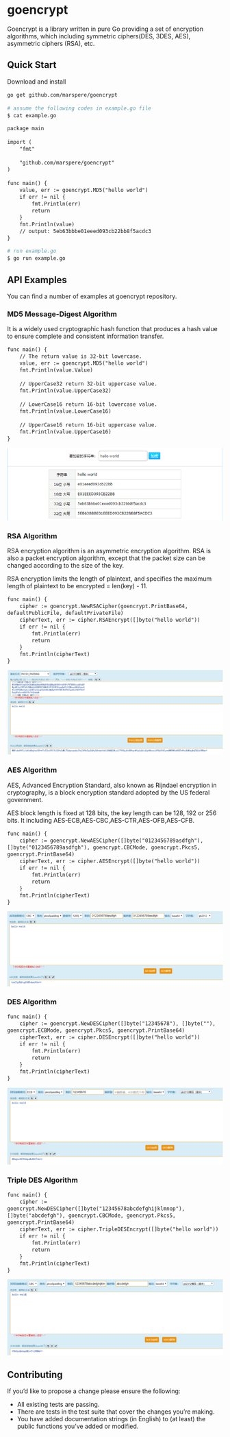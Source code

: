 # goencrypt

Goencrypt is a library written in pure Go providing a set of encryption algorithms, which including symmetric ciphers(DES, 3DES, AES), asymmetric ciphers (RSA), etc.

## Quick Start

Download and install

```bash
go get github.com/marspere/goencrypt
```

```bash
# assume the following codes in example.go file
$ cat example.go
```

```
package main

import (
	"fmt"

	"github.com/marspere/goencrypt"
)

func main() {
	value, err := goencrypt.MD5("hello world")
	if err != nil {
		fmt.Println(err)
		return
	}
	fmt.Println(value)
	// output: 5eb63bbbe01eeed093cb22bb8f5acdc3
}
```

```bash
# run example.go
$ go run example.go
```

## API Examples

You can find a number of examples at goencrypt repository.

### MD5 Message-Digest Algorithm

It is a widely used cryptographic hash function that produces a hash value to ensure complete and consistent information transfer.

```
func main() {	
    // The return value is 32-bit lowercase.
    value, err := goencrypt.MD5("hello world")
    fmt.Println(value.Value)
    
    // UpperCase32 return 32-bit uppercase value.
    fmt.Println(value.UpperCase32)
    
    // LowerCase16 return 16-bit lowercase value.
    fmt.Println(value.LowerCase16)
    
    // UpperCase16 return 16-bit uppercase value.
    fmt.Println(value.UpperCase16)
}
```
![](image/md5.png)

### RSA Algorithm

RSA encryption algorithm is an asymmetric encryption algorithm. RSA is also a packet encryption algorithm, except that the packet size can be changed according to the size of the key.

RSA encryption limits the length of plaintext, and specifies the maximum length of plaintext to be encrypted = len(key) - 11.

```
func main() {
    cipher := goencrypt.NewRSACipher(goencrypt.PrintBase64, defaultPublicFile, defaultPrivateFile)
	cipherText, err := cipher.RSAEncrypt([]byte("hello world"))
	if err != nil {
		fmt.Println(err)
		return
	}
	fmt.Println(cipherText)
}
```

![](image/rsa_encrypt.png)

### AES Algorithm

AES, Advanced Encryption Standard, also known as Rijndael encryption in cryptography, is a block encryption standard adopted by the US federal government.

AES block length is fixed at 128 bits, the key length can be 128, 192 or 256 bits. It including AES-ECB,AES-CBC,AES-CTR,AES-OFB,AES-CFB.

```
func main() {
    cipher := goencrypt.NewAESCipher([]byte("0123456789asdfgh"), []byte("0123456789asdfgh"), goencrypt.CBCMode, goencrypt.Pkcs5, goencrypt.PrintBase64)
	cipherText, err := cipher.AESEncrypt([]byte("hello world"))
	if err != nil {
		fmt.Println(err)
		return
	}
	fmt.Println(cipherText)
}
```

![](image/aes_encrypt.png)

### DES Algorithm

```
func main() {
    cipher := goencrypt.NewDESCipher([]byte("12345678"), []byte(""), goencrypt.ECBMode, goencrypt.Pkcs5, goencrypt.PrintBase64)
    cipherText, err := cipher.DESEncrypt([]byte("hello world"))
    if err != nil {
    	fmt.Println(err)
    	return
    }
    fmt.Println(cipherText)
}
```

![](image/des_encrypt.png)

### Triple DES Algorithm

```gotemplate
func main() {
	cipher := goencrypt.NewDESCipher([]byte("12345678abcdefghijklmnop"), []byte("abcdefgh"), goencrypt.CBCMode, goencrypt.Pkcs5, goencrypt.PrintBase64)
	cipherText, err := cipher.TripleDESEncrypt([]byte("hello world"))
	if err != nil {
		fmt.Println(err)
		return
	}
	fmt.Println(cipherText)
}
```

![](image/triple_des_encrypt.png)

## Contributing

If you’d like to propose a change please ensure the following:

- All existing tests are passing.
- There are tests in the test suite that cover the changes you’re making.
- You have added documentation strings (in English) to (at least) the public functions you’ve added or modified.